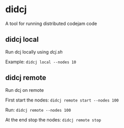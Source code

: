 # didcj
A tool for running distributed codejam code

## didcj local

Run dcj locally using *dcj.sh*

Example:
`didcj local --nodes 10`

## didcj remote

Run dcj on remote

First start the nodes:
`didcj remote start --nodes 100`

Run:
`didcj remote --nodes 100`

At the end stop the nodes:
`didcj remote stop`
